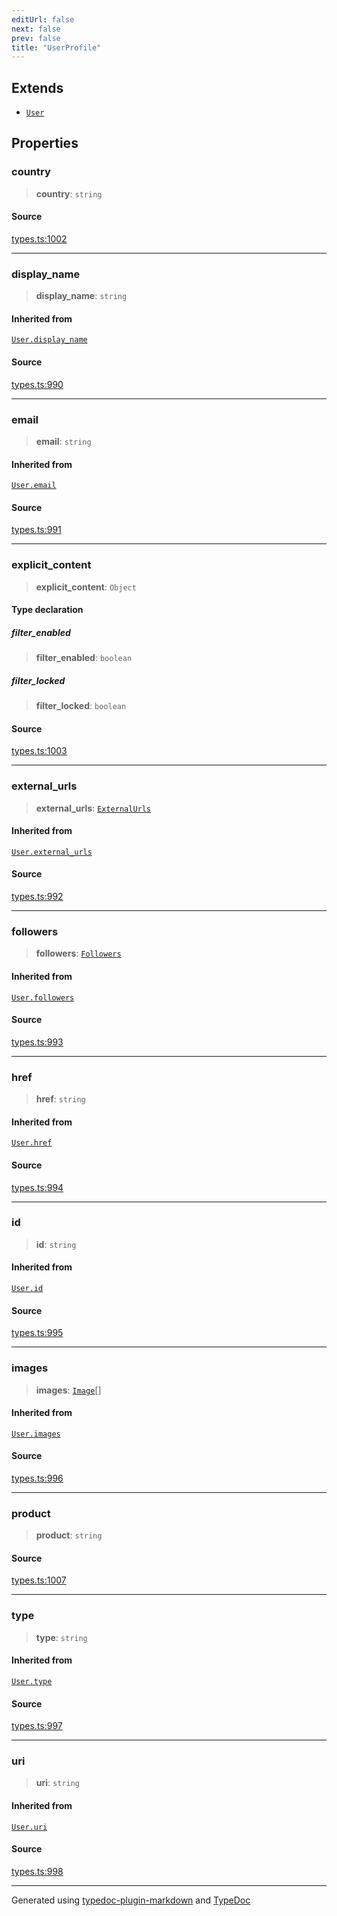 ```yaml
---
editUrl: false
next: false
prev: false
title: "UserProfile"
---
```


## Extends

- [`User`](/api/interfaces/user/)

## Properties

### country

> **country**: `string`

#### Source

[types.ts:1002](https://github.com/fostertheweb/spotify-web-sdk/blob/b2835c1/src/types.ts#L1002)

***

### display\_name

> **display\_name**: `string`

#### Inherited from

[`User.display_name`](/api/interfaces/user/#display-name)

#### Source

[types.ts:990](https://github.com/fostertheweb/spotify-web-sdk/blob/b2835c1/src/types.ts#L990)

***

### email

> **email**: `string`

#### Inherited from

[`User.email`](/api/interfaces/user/#email)

#### Source

[types.ts:991](https://github.com/fostertheweb/spotify-web-sdk/blob/b2835c1/src/types.ts#L991)

***

### explicit\_content

> **explicit\_content**: `Object`

#### Type declaration

##### filter\_enabled

> **filter\_enabled**: `boolean`

##### filter\_locked

> **filter\_locked**: `boolean`

#### Source

[types.ts:1003](https://github.com/fostertheweb/spotify-web-sdk/blob/b2835c1/src/types.ts#L1003)

***

### external\_urls

> **external\_urls**: [`ExternalUrls`](/api/interfaces/externalurls/)

#### Inherited from

[`User.external_urls`](/api/interfaces/user/#external-urls)

#### Source

[types.ts:992](https://github.com/fostertheweb/spotify-web-sdk/blob/b2835c1/src/types.ts#L992)

***

### followers

> **followers**: [`Followers`](/api/interfaces/followers/)

#### Inherited from

[`User.followers`](/api/interfaces/user/#followers)

#### Source

[types.ts:993](https://github.com/fostertheweb/spotify-web-sdk/blob/b2835c1/src/types.ts#L993)

***

### href

> **href**: `string`

#### Inherited from

[`User.href`](/api/interfaces/user/#href)

#### Source

[types.ts:994](https://github.com/fostertheweb/spotify-web-sdk/blob/b2835c1/src/types.ts#L994)

***

### id

> **id**: `string`

#### Inherited from

[`User.id`](/api/interfaces/user/#id)

#### Source

[types.ts:995](https://github.com/fostertheweb/spotify-web-sdk/blob/b2835c1/src/types.ts#L995)

***

### images

> **images**: [`Image`](/api/interfaces/image/)[]

#### Inherited from

[`User.images`](/api/interfaces/user/#images)

#### Source

[types.ts:996](https://github.com/fostertheweb/spotify-web-sdk/blob/b2835c1/src/types.ts#L996)

***

### product

> **product**: `string`

#### Source

[types.ts:1007](https://github.com/fostertheweb/spotify-web-sdk/blob/b2835c1/src/types.ts#L1007)

***

### type

> **type**: `string`

#### Inherited from

[`User.type`](/api/interfaces/user/#type)

#### Source

[types.ts:997](https://github.com/fostertheweb/spotify-web-sdk/blob/b2835c1/src/types.ts#L997)

***

### uri

> **uri**: `string`

#### Inherited from

[`User.uri`](/api/interfaces/user/#uri)

#### Source

[types.ts:998](https://github.com/fostertheweb/spotify-web-sdk/blob/b2835c1/src/types.ts#L998)

***

Generated using [typedoc-plugin-markdown](https://www.npmjs.com/package/typedoc-plugin-markdown) and [TypeDoc](https://typedoc.org/)

